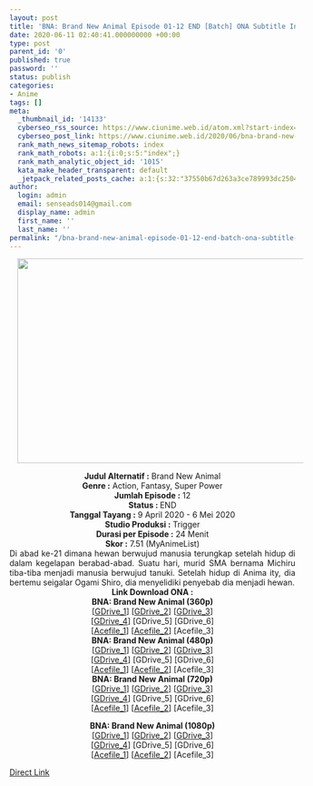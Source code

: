 ```yaml
---
layout: post
title: 'BNA: Brand New Animal Episode 01-12 END [Batch] ONA Subtitle Indonesia'
date: 2020-06-11 02:40:41.000000000 +00:00
type: post
parent_id: '0'
published: true
password: ''
status: publish
categories:
- Anime
tags: []
meta:
  _thumbnail_id: '14133'
  cyberseo_rss_source: https://www.ciunime.web.id/atom.xml?start-index=451&max-results=150
  cyberseo_post_link: https://www.ciunime.web.id/2020/06/bna-brand-new-animal-episode-01-12-end.html
  rank_math_news_sitemap_robots: index
  rank_math_robots: a:1:{i:0;s:5:"index";}
  rank_math_analytic_object_id: '1015'
  kata_make_header_transparent: default
  _jetpack_related_posts_cache: a:1:{s:32:"37550b67d263a3ce789993dc25046c5f";a:2:{s:7:"expires";i:1649518544;s:7:"payload";a:0:{}}}
author:
  login: admin
  email: senseads014@gmail.com
  display_name: admin
  first_name: ''
  last_name: ''
permalink: "/bna-brand-new-animal-episode-01-12-end-batch-ona-subtitle-indonesia/"
---
```

<div class="separator" style="clear: both; text-align: center;"><a href="https://1.bp.blogspot.com/-1H4GuajyVFk/XndO1e_F6HI/AAAAAAAAd9I/SB4VgNt2Zec3X5X64WUHXadDWEysQQImQCLcBGAsYHQ/s1600/BNA%2B-%2BBrand%2BNew%2BAnimal.jpg" imageanchor="1" style="margin-left: 1em; margin-right: 1em;"><img border="0" data-original-height="720" data-original-width="1280" height="360" src="{{ site.baseurl }}/assets/2020/06/BNA%2B-%2BBrand%2BNew%2BAnimal.jpg" width="640" /></a></div>
<p>
<div style="text-align: center;"><b>Judul</b><b><b>&nbsp;Alternatif</b>&nbsp;:</b>&nbsp;Brand New Animal</div>
<div style="text-align: center;"><b>Genre :</b>&nbsp;Action, Fantasy, Super Power</div>
<div style="text-align: center;"><b>Jumlah Episode :</b>&nbsp;12<br /><b>Status :&nbsp;</b>END<br /><b>Tanggal Tayang :</b>&nbsp;9 April 2020&nbsp;- 6 Mei 2020<br /><b>Studio Produksi :</b>&nbsp;Trigger<br /><b>Durasi per Episode :</b>&nbsp;24 Menit</div>
<div style="text-align: center;"><b>Skor :</b>&nbsp;7.51 (MyAnimeList)</div>
<div style="text-align: center;"></div>
<div style="text-align: justify;">Di abad ke-21 dimana hewan berwujud manusia terungkap setelah hidup di dalam kegelapan berabad-abad. Suatu hari, murid SMA bernama Michiru tiba-tiba menjadi manusia berwujud tanuki. Setelah hidup di Anima ity, dia bertemu seigalar Ogami Shiro, dia menyelidiki penyebab dia menjadi hewan.</div>
<div style="text-align: justify;"></div>
<div style="text-align: justify;"></div>
<div style="text-align: center;">
<div style="text-align: center;"><b>Link Download ONA :</b></div>
<div style="text-align: center;">
<div style="text-align: center;"><b>BNA: Brand New Animal&nbsp;(360p)</b></div>
</div>
<div style="text-align: center;">[<a href="https://drive.google.com/uc?id=1bMVPmiXVZnuwiIJoaRAIePbJzNiMEwxL" target="_blank" rel="noopener">GDrive_1</a>] [<a href="https://drive.google.com/uc?id=1l6nmdqxq3TxiSTybvUbhjOG0x7Xl7sbk" target="_blank" rel="noopener">GDrive_2</a>] [<a href="https://drive.google.com/uc?id=1qurADZyH03nCZ3bW-VQvc5ivWnczmMwg" target="_blank" rel="noopener">GDrive_3</a>]<br />[<a href="https://drive.google.com/uc?id=1CQfgM8DrHWU3dItvMrA9yutwzwONelNy" target="_blank" rel="noopener">GDrive_4</a>] [GDrive_5] [GDrive_6]<br />[<a href="https://acefile.co/f/24579920/wibudesu-com-kisah-manusia-binatang-360p-rar" target="_blank" rel="noopener">Acefile_1</a>] [<a href="https://acefile.co/f/24502564/kusonime-kisah-manusia-binatang-360p-rar" target="_blank" rel="noopener">Acefile_2</a>] [Acefile_3]</div>
<div style="text-align: center;"></div>
<div style="text-align: center;"><b>BNA: Brand New Animal&nbsp;(480p)</b><br />[<a href="https://drive.google.com/uc?id=1C3lGbYfOkutGExMY8HEiRDIf3gUlRnC9" target="_blank" rel="noopener">GDrive_1</a>] [<a href="https://drive.google.com/uc?id=1ReJp_ZzZ5Hxf9QCPn2UpDnhnZyETWPOX" target="_blank" rel="noopener">GDrive_2</a>] [<a href="https://drive.google.com/uc?id=1K1JGcMft1iry4lJ8O7Fd9mNZuA_S46qR" target="_blank" rel="noopener">GDrive_3</a>]<br />[<a href="https://drive.google.com/uc?id=1smQe9Z3TmOJu5U5yuL7IvCGOhSehs3EO" target="_blank" rel="noopener">GDrive_4</a>] [GDrive_5] [GDrive_6]<br />[<a href="https://acefile.co/f/24558219/wibudesu-com-kisah-manusia-binatang-480p-rar" target="_blank" rel="noopener">Acefile_1</a>] [<a href="https://acefile.co/f/24502566/kusonime-kisah-manusia-binatang-480p-rar" target="_blank" rel="noopener">Acefile_2</a>] [Acefile_3]</div>
<div style="text-align: center;"><b>BNA: Brand New Animal&nbsp;(720p)</b><br />[<a href="https://drive.google.com/uc?id=1vsMPRpNG7__h6YyjDiQS0l1fZWlvQmag" target="_blank" rel="noopener">GDrive_1</a>] [<a href="https://drive.google.com/uc?id=13vk-6fCq-XJu9qMO4SH6G2dm_sWHvIan" target="_blank" rel="noopener">GDrive_2</a>] [<a href="https://drive.google.com/uc?id=1HKYPejQx8u-w3-dY9SOxIZ0TQaUtzVTE" target="_blank" rel="noopener">GDrive_3</a>]<br />[<a href="https://drive.google.com/uc?id=1arnBVt-4McfTSsa9uF57MmSg0iW2XWVh" target="_blank" rel="noopener">GDrive_4</a>] [GDrive_5] [GDrive_6]<br />[<a href="https://acefile.co/f/24558250/wibudesu-com-kisah-manusia-binatang-720p-rar" target="_blank" rel="noopener">Acefile_1</a>] [<a href="https://acefile.co/f/24502567/kusonime-kisah-manusia-binatang-720p-rar" target="_blank" rel="noopener">Acefile_2</a>] [Acefile_3]</p>
<p><b>BNA: Brand New Animal&nbsp;(1080p)</b><br />[<a href="https://drive.google.com/uc?id=1OqxtFv3HfY6gfUo4-yKzqO9ehPalQMXv" target="_blank" rel="noopener">GDrive_1</a>] [<a href="https://drive.google.com/uc?id=1chbtriCZvtEnJTZGzrxzExyZDK_LGS5x" target="_blank" rel="noopener">GDrive_2</a>] [<a href="https://drive.google.com/uc?id=138Y4TU5jOmkanHGbgXWzfqTxq_5-jpv3" target="_blank" rel="noopener">GDrive_3</a>]<br />[<a href="https://drive.google.com/uc?id=1QXmxIegG47AEyLwNP0Gm-O12tYOtn3ta" target="_blank" rel="noopener">GDrive_4</a>] [GDrive_5] [GDrive_6]<br />[<a href="https://acefile.co/f/24558225/wibudesu-com-kisah-manusia-binatang-1080p-rar" target="_blank" rel="noopener">Acefile_1</a>] [<a href="https://acefile.co/f/24502568/kusonime-kisah-manusia-binatang-1080p-rar" target="_blank" rel="noopener">Acefile_2</a>] [Acefile_3]</div>
</div>
<link rel="stylesheet" href="https://cdnjs.cloudflare.com/ajax/libs/font-awesome/4.7.0/css/font-awesome.min.css" />
<div class="divbtn"> <a href="https://handymansurrender.com/fihup8buzv?key=94550f7ce39444073321dde3b8782f97" class="btn"><i class="fa fa-download"></i> Direct Link</a> </div>
